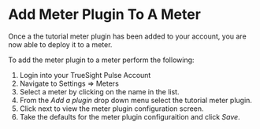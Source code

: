Add Meter Plugin To A Meter
===========================

Once a the tutorial meter plugin has been added to your account, you are now able to deploy it to a meter.


To add the meter plugin to a meter perform the following:

1. Login into your TrueSight Pulse Account
2. Navigate to Settings => Meters
3. Select a meter by clicking on the name in the list.
4. From the _Add a plugin_ drop down menu select the tutorial meter plugin.
5. Click next to view the meter plugin configuration screen.
6. Take the defaults for the meter plugin configuraition and click _Save_.
